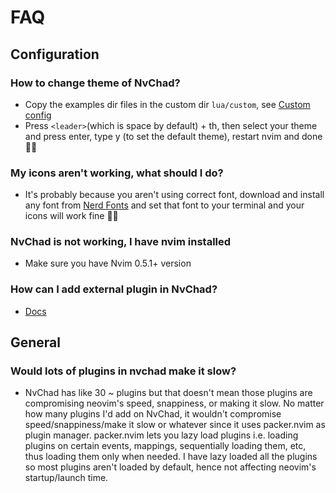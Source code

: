 # FAQ

## Configuration

### How to change theme of NvChad?

- Copy the examples dir files in the custom dir `lua/custom`, see [Custom config](config/Custom%20config) 
- Press `<leader>`(which is space by default) + th, then select your theme and press enter, type y (to set the default theme), restart nvim and done 👍🏻

### My icons aren't working, what should I do?

- It's probably because you aren't using correct font, download and install any font from [Nerd Fonts](https://www.nerdfonts.com/font-downloads) and set that font to your terminal and your icons will work fine 👍🏻

### NvChad is not working, I have nvim installed

- Make sure you have Nvim 0.5.1+ version

### How can I add external plugin in NvChad?

- [Docs](config/Custom%20config#add-new-plugins)

## General

### Would lots of plugins in nvchad make it slow?

- NvChad has like 30 ~ plugins but that doesn't mean those plugins are compromising neovim's speed, snappiness, or making it slow. No matter how many plugins I'd add on NvChad, it wouldn't compromise speed/snappiness/make it slow or whatever since it uses packer.nvim as plugin manager. packer.nvim lets you lazy load plugins i.e. loading plugins on certain events, mappings, sequentially loading them, etc, thus loading them only when needed. I have lazy loaded all the plugins so most plugins aren't loaded by default, hence not affecting neovim's startup/launch time.
